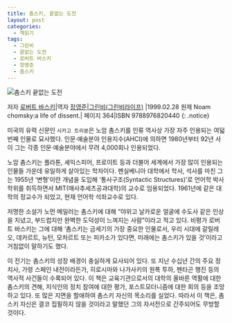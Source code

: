 ```yaml
---
title: 촘스키, 끝없는 도전
layout: post
categories:
  - 책읽기
tags:
  - 그린비
  - 끝없는 도전
  - 로버트 바스키
  - 장영준
  - 촘스키
---
```

![촘스키 끝없는 도전][1]

저자 [로버트 바스키][2]|역자 [장영준][3]|[그린비(그린비라이프)][4] |1999.02.28
원제 Noam chomsky:a life of dissent.| 페이지 364|ISBN 9788976820440
{: .notice}

미국의 유력 신문인 `시카고 트리뷴`은 노암 촘스키를 인류 역사상 가장 자주 인용되는 여덟 번째 인물로 묘사했다. 인문·예술분야 인용지수(AHCI)에 의하면 1980년부터 92년 사이 그는 각종 인문·예술분야에서 무려 4,000회나 인용되었다.

노암 촘스키는 플라톤, 셰익스피어, 프로이트 등과 더불어 세계에서 가장 많이 인용되는 인물들 가운데 유일하게 살아있는 학자이다. 펜실베니아 대학에서 학사, 석사를 마친 그는 1955년 ‘변형’이란 개념을 도입해 ‘통사구조(Syntactic Structures)’로 언어학 박사학위를 취득하면서 MIT(매사추세츠공과대학)의 교수로 임용되었다. 1961년에 같은 대학의 정교수가 되었고, 현재 언어학 석좌교수로 있다.

저명한 소설가 노먼 메일러는 촘스키에 대해 “야위고 날카로운 얼굴에 수도사 같은 인상을 지녔고, 부드럽지만 완벽한 도덕성이 느껴지는 사람”이라고 적고 있다. 비평가 로버트 바스키는 그에 대해 ‘촘스키는 금세기의 가장 중요한 인물로서, 우리 시대에 갈릴레오, 데카르트, 뉴턴, 모차르트 또는 피카소가 있다면, 미래에는 촘스키가 있을 것’이라고 거침없이 말하기도 했다.

이 전기는 촘스키의 성장 배경이 충실하게 묘사되어 있다. 또 지난 수십년 간의 주요 정치사, 가령 스페인 내전이라든가, 히로시마와 나가사키의 원폭 투하, 펜타곤 행진 등의 역사적 사건들이 수록되어 있다. 이 책은 교육기관으로서의 대학의 올바른 역활에 대한 촘스키의 견해, 지식인의 정치 참여에 대한 평가, 포스트모더니즘에 대한 회의 등을 조망하고 있다. 또 많은 지면을 할애하여 촘스키 자신의 목소리를 실었다. 따라서 이 책은, 촘스키 자신은 결코 집필하지 않을 것이라고 말했던 그의 자서전으로 간주되어도 무방할 것이다.


 [1]: http://book.daum-img.net/R155x225/KOR9788976820440?moddttm=20140610071209
 [2]: http://book.naver.com/search/search.nhn?query=%EB%A1%9C%EB%B2%84%ED%8A%B8+%EB%B0%94%EC%8A%A4%ED%82%A4&frameFilterType=1&frameFilterValue=25673
 [3]: http://book.naver.com/search/search.nhn?query=%EC%9E%A5%EC%98%81%EC%A4%80&frameFilterType=1&frameFilterValue=8459
 [4]: http://book.naver.com/search/search.nhn?filterType=7&query=%EA%B7%B8%EB%A6%B0%EB%B9%84%28%EA%B7%B8%EB%A6%B0%EB%B9%84%EB%9D%BC%EC%9D%B4%ED%94%84%29
